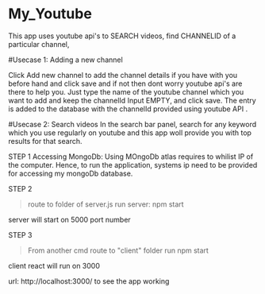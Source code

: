 # My_Youtube

This app uses youtube api's to SEARCH videos, find CHANNELID of a particular channel,

#Usecase 1: Adding a new channel

Click Add new channel to add the channel details if you have with you before hand  and click save and if not then dont worry youtube api's are there to help you. Just type the name of the youtube channel which you want to add and keep the channelId Input EMPTY, and click save.
The entry is added to the database with the channelId provided using youtube API .

#Usecase 2: Search videos
In the search bar panel, search for any keyword which you use regularly on youtube and this app woll provide you with top results for that search.


STEP 1
Accessing MongoDb:
 Using MOngoDb atlas requires to whilist IP of the computer.
 Hence, to run the application, systems ip need to be provided for accessing my mongoDb database.

STEP 2
> route to folder of server.js
> run server: npm start

server will start on 5000 port number

STEP 3
>From another cmd route to "client" folder 
>run npm start

client react will run on 3000

url: http://localhost:3000/
to see the app working






